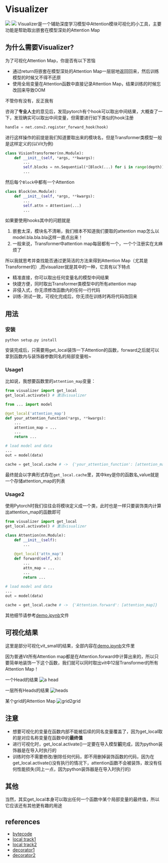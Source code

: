 # Visualizer
![](https://img.shields.io/badge/visualizer-v0.0.1-brightgreen)
![](https://img.shields.io/badge/python-v3.6-blue)
Visualizer是一个辅助深度学习模型中Attention模块可视化的小工具，主要功能是帮助取出嵌套在模型深处的Attention Map

## 为什么需要Visualizer?
为了可视化Attention Map，你是否有以下苦恼
* 通过return将嵌套在模型深处的Attention Map一层层地返回回来，然后训练模型的时候又不得不还原
* 使用全局变量在Attention函数中直接记录Attention Map，结果训练的时候忘改回来导致OOM

不管你有没有，反正我有

咨询了**专业人士**的意见后，发现pytorch有个hook可以取出中间结果，大概查了一下，发现确实可以取出中间变量，但需要进行如下类似的hook注册
```python
handle = net.conv2.register_forward_hook(hook)
```
进行这样操作的前提是我们知道要取出来的模块名，但是Transformer类模型一般是这样定义的(以Vit为例)
```python
class VisionTransformer(nn.Module):
    def __init__(self, *args, **kwargs):
        ...
        self.blocks = nn.Sequential(*[Block(...) for i in range(depth)])
        ...
```
然后每个`Block`中都有一个Attention
```python
class Block(nn.Module):
    def __init__(self, *args, **kwargs):
        ...
        self.attn = Attention(...)
        ...
```
如果要使用hooks其中的问题就是
1. 嵌套太深，模块名不清晰，我们根本不知道我们要取的attention map怎么以model.bla.bla.bla这样一直点出来！
2. 一般来说，Transformer中attention map每层都有一个，一个个注册实在太麻烦了

所以我就思考并查找能否通过更简洁的方法来得到Attention Map（尤其是Transformer的）,而visualizer就是其中的一种，它具有以下特点
* 精准直接，你可以取出任何变量名的模型中间结果
* 快捷方便，同时取出Transformer类模型中的所有attention map
* 非侵入式，你无须修改函数内的任何一行代码
* 训练-测试一致，可视化完成后，你无须在训练时再将代码改回来

## 用法
### 安装
```shell
python setup.py install
```

安装完成后，只需要用get_local装饰一下Attention的函数，forward之后就可以拿到函数内与装饰器参数同名的局部变量啦~
### Usage1
比如说，我想要函数里的`attention_map`变量：
```python
from visualizer import get_local
get_local.activate() # 激活visualizer

from ... import model

@get_local('attention_map')
def your_attention_function(*args, **kwargs):
    ...
    attention_map = ... 
    ...
    return ...

# load model and data
...
out = model(data)

cache = get_local.cache # ->  {'your_attention_function': [attention_map]}
```
最终就会以字典形式存在`get_local.cache`里，其中key是你的函数名,value就是一个存储attention_map的列表

### Usage2
使用Pytorch时我们往往会将模块定义成一个类，此时也是一样只要装饰类内计算出attention_map的函数即可
```python
from visualizer import get_local
get_local.activate() # 激活visualizer

class Attention(nn.Module):
    def __init__(self):
        ...
    
    @get_local('attn_map')
    def forward(self, x):
        ...
        attn_map = ...
        ...
        return ...
        
# load model and data
...
out = model(data)

cache = get_local.cache # ->  {'Attention.forward': [attention_map]}
```
其他细节请参考[demo.ipynb](https://nbviewer.jupyter.org/github/luo3300612/Visualizer/blob/main/demo.ipynb)文件
## 可视化结果
这里是部分可视化vit_small的结果，全部内容在[demo.ipynb](https://nbviewer.jupyter.org/github/luo3300612/Visualizer/blob/main/demo.ipynb)文件里

因为普通Vit所有Attention map都是在Attention.forward中计算出来的，所以只要简单地装饰一下这个函数，我们就可以同时取出vit中12层Transformer的所有Attention Map！

一个Head的结果
![a head](https://github.com/luo3300612/Visualizer/raw/master/assets/head.png)

一层所有Heads的结果
![heads](https://github.com/luo3300612/Visualizer/raw/master/assets/heads.png)

某个grid的Attention Map
![grid2grid](https://github.com/luo3300612/Visualizer/raw/master/assets/grids.png)

## 注意
* 想要可视化的变量在函数内部不能被后续的同名变量覆盖了，因为get_local取的是对应名称变量在函数中的**最终值**
* 进行可视化时，get_local.activate()一定要在导入模型**前**完成，因为python装饰器是在导入时执行的
* 训练时你不需要修改/删除任何代码，即不用删掉装饰函数的代码，因为在get_local.activate()没有执行的情况下，attention函数不会被装饰，故没有任何性能损失(同上一点，因为python装饰器是在导入时执行的)

## 其他
当然，其实get_local本身可以取出任何一个函数中某个局部变量的最终值，所以它应该还有其他更有趣的用途

## references
* [bytecode](https://blog.csdn.net/qfcy_/article/details/118890362)
* [local track1](https://stackoverflow.com/questions/52313851/how-can-i-track-the-values-of-a-local-variable-in-python)
* [local track2](https://stackoverflow.com/questions/19326004/access-a-function-variable-outside-the-function-without-using-global)
* [decorator1](https://stackoverflow.com/questions/1367514/how-to-decorate-a-method-inside-a-class)
* [decorator2](https://stackoverflow.com/questions/6676015/class-decorators-vs-function-decorators)